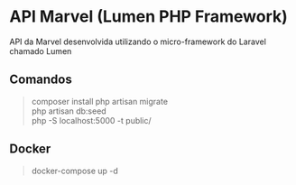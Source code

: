 # API Marvel (Lumen PHP Framework)

API da Marvel desenvolvida utilizando o micro-framework do Laravel chamado Lumen

## Comandos

> composer install
> php artisan migrate <br>
> php artisan db:seed <br>
> php -S localhost:5000 -t public/ <br>

## Docker

> docker-compose up -d